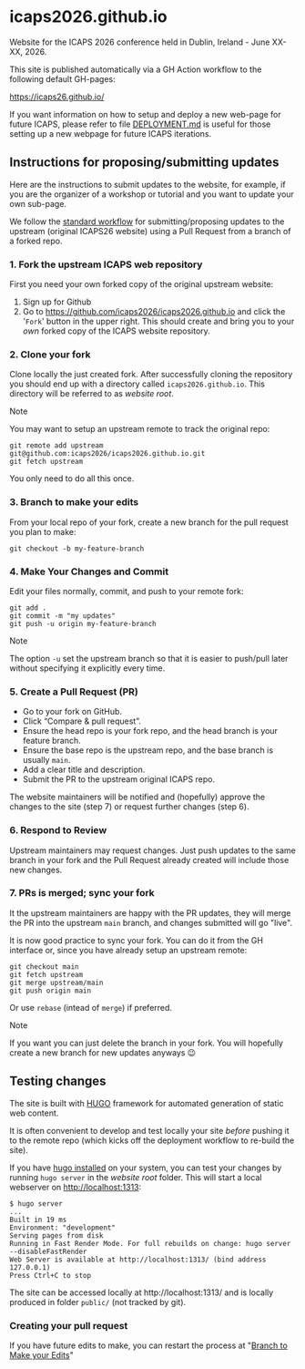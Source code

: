 # icaps2026.github.io

Website for the ICAPS 2026 conference held in Dublin, Ireland - June XX-XX, 2026.

This site is published automatically via a GH Action workflow to the following default GH-pages:

<https://icaps26.github.io/>

If you want information on how to setup and deploy a new web-page for future ICAPS, please refer to file [DEPLOYMENT.md](DEPLOYMENT.md) is useful for those setting up a new webpage for future ICAPS iterations.

## Instructions for proposing/submitting updates

Here are the instructions to submit updates to the website, for example, if you are the organizer of a workshop or tutorial and you want to update your own sub-page.

We follow the [standard workflow](https://docs.github.com/en/pull-requests/collaborating-with-pull-requests/proposing-changes-to-your-work-with-pull-requests/creating-a-pull-request-from-a-fork) for submitting/proposing updates to the upstream (original ICAPS26 website) using a Pull Request from a branch of a forked repo.

### 1. Fork the upstream ICAPS web repository

First you need your own forked copy of the original upstream website:

1. Sign up for Github
2. Go to <https://github.com/icaps2026/icaps2026.github.io> and click the '`Fork`' button in the upper right. This should create and bring you to your _own_ forked copy of the ICAPS website repository.

### 2. Clone your fork

Clone locally the just created fork. After successfully cloning the repository you should end up with a directory called `icaps2026.github.io`. This directory will be referred to as _website root_.

> [!NOTE]
> You may want to setup an upstream remote to track the original repo:
>
> ```shell
> git remote add upstream git@github.com:icaps2026/icaps2026.github.io.git
> git fetch upstream
> ```

You only need to do all this once.

### 3. Branch to make your edits

From your local repo of your fork, create a new branch for the pull request you plan to make:

```shell
git checkout -b my-feature-branch
```

### 4. Make Your Changes and Commit

Edit your files normally, commit, and push to your remote fork:

```shell
git add .
git commit -m "my updates"
git push -u origin my-feature-branch
```

> [!NOTE]
> The option `-u` set the upstream branch so that it is easier to push/pull later without specifying it explicitly every time.

### 5. Create a Pull Request (PR)

* Go to your fork on GitHub.
* Click “Compare & pull request”.
* Ensure the head repo is your fork repo, and the head branch is your feature branch.
* Ensure the base repo is the upstream repo, and the base branch is usually `main`.
* Add a clear title and description.
* Submit the PR to the upstream original ICAPS repo.

The website maintainers will be notified and (hopefully) approve the changes to the site (step 7) or request further changes (step 6).

### 6. Respond to Review

Upstream maintainers may request changes. Just push updates to the same branch in your fork and the Pull Request already created will include those new changes.

### 7. PRs is merged; sync your fork

It the upstream maintainers are happy with the PR updates, they will merge the PR into the upstream `main` branch, and changes submitted will go "live".

It is now good practice to sync your fork. You can do it from the GH interface or, since you have already setup an upstream remote:

```shell
git checkout main
git fetch upstream
git merge upstream/main
git push origin main
```

Or use `rebase` (intead of `merge`) if preferred.

> [!NOTE]
> If you want you can just delete the branch in your fork. You will hopefully create a new branch for new updates anyways 😉

## Testing changes

The site is built with [HUGO](https://gohugo.io) framework for automated generation of static web content.

It is often convenient to develop and test locally your site _before_ pushing it to the remote repo (which kicks off the deployment workflow to re-build the site).

If you have [hugo installed](https://gohugo.io/getting-started/installing) on your system, you can test  your changes by running `hugo server` in the _website root_ folder. This will start a local webserver on <http://localhost:1313>:

```shell
$ hugo server
...
Built in 19 ms
Environment: "development"
Serving pages from disk
Running in Fast Render Mode. For full rebuilds on change: hugo server --disableFastRender
Web Server is available at http://localhost:1313/ (bind address 127.0.0.1)
Press Ctrl+C to stop
```

The site can be accessed locally at http://localhost:1313/ and is locally produced in folder `public/` (not tracked by git).

### Creating your pull request

If you have future edits to make, you can restart the process at "[Branch to Make your Edits](https://github.com/icaps2026/icaps2026.github.io#branch-to-make-your-edits)"

